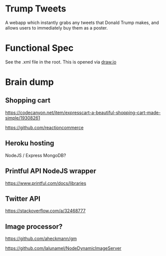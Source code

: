 # Trump Tweets

A webapp which instantly grabs any tweets that Donald Trump makes, and allows users to immediately buy them as a poster.

# Functional Spec

See the .xml file in the root. This is opened via [draw.io](http://www.draw.io)


# Brain dump

## Shopping cart
https://codecanyon.net/item/expresscart-a-beautiful-shopping-cart-made-simple/19308261

https://github.com/reactioncommerce

## Heroku hosting
NodeJS / Express
MongoDB?

## Printful API NodeJS wrapper
https://www.printful.com/docs/libraries

## Twitter API
https://stackoverflow.com/a/32468777

## Image processor?
https://github.com/aheckmann/gm

https://github.com/lalunamel/NodeDynamicImageServer
